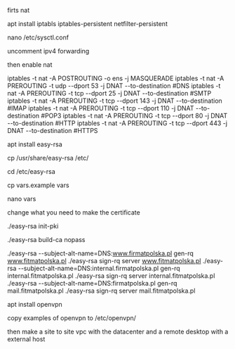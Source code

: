 firts nat 

apt install iptabls iptables-persistent netfilter-persistent 

nano /etc/sysctl.conf 


uncomment ipv4 forwarding 

then enable nat 


iptables -t nat -A POSTROUTING -o ens<interface-internet-facing> -j MASQUERADE
iptables -t nat -A PREROUTING -t udp --dport 53 -j DNAT --to-destination <socket from dmz> #DNS
iptables -t nat -A PREROUTING -t tcp --dport 25 -j DNAT --to-destination <socket from dmz> #SMTP
iptables -t nat -A PREROUTING -t tcp --dport 143 -j DNAT --to-destination <socket from dmz> #IMAP
iptables -t nat -A PREROUTING -t tcp --dport 110 -j DNAT --to-destination <socket from dmz> #POP3
iptables -t nat -A PREROUTING -t tcp --dport 80 -j DNAT --to-destination <socket from dmz> #HTTP
iptables -t nat -A PREROUTING -t tcp --dport 443 -j DNAT --to-destination <socket from dmz> #HTTPS

apt install easy-rsa 

cp /usr/share/easy-rsa /etc/ 

cd /etc/easy-rsa  

cp vars.example vars 

nano vars 

change what you need to make the certificate 

./easy-rsa init-pki 

./easy-rsa build-ca nopass 

./easy-rsa --subject-alt-name=DNS:www.firmatpolska.pl gen-rq www.fitmatpolska.pl
./easy-rsa sign-rq server www.fitmatpolska.pl
./easy-rsa --subject-alt-name=DNS:internal.firmatpolska.pl gen-rq internal.fitmatpolska.pl
./easy-rsa sign-rq server internal.fitmatpolska.pl
./easy-rsa --subject-alt-name=DNS:firmatpolska.pl gen-rq mail.fitmatpolska.pl
./easy-rsa sign-rq server mail.fitmatpolska.pl 


apt install openvpn 

copy examples of openvpn to /etc/openvpn/

then make a site to site vpc with the datacenter and a remote desktop with a external host 

